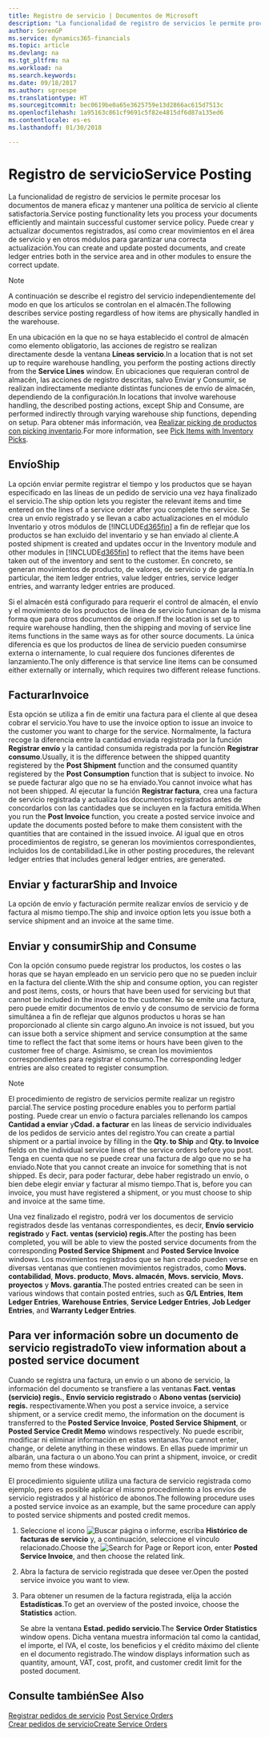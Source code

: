 ```yaml
---
title: Registro de servicio | Documentos de Microsoft
description: "La funcionalidad de registro de servicios le permite procesar los documentos de manera eficaz y mantener una política de servicio al cliente satisfactoria. Puede crear y actualizar documentos registrados, así como crear movimientos en el área de servicio y en otros módulos para garantizar una correcta actualización."
author: SorenGP
ms.service: dynamics365-financials
ms.topic: article
ms.devlang: na
ms.tgt_pltfrm: na
ms.workload: na
ms.search.keywords: 
ms.date: 09/18/2017
ms.author: sgroespe
ms.translationtype: HT
ms.sourcegitcommit: bec0619be0a65e3625759e13d2866ac615d7513c
ms.openlocfilehash: 1a95163c861cf9691c5f82e4815df6d87a135ed6
ms.contentlocale: es-es
ms.lasthandoff: 01/30/2018

---
```

# <a name="service-posting"></a><span data-ttu-id="ef685-104">Registro de servicio</span><span class="sxs-lookup"><span data-stu-id="ef685-104">Service Posting</span></span>
<span data-ttu-id="ef685-105">La funcionalidad de registro de servicios le permite procesar los documentos de manera eficaz y mantener una política de servicio al cliente satisfactoria.</span><span class="sxs-lookup"><span data-stu-id="ef685-105">Service posting functionality lets you process your documents efficiently and maintain successful customer service policy.</span></span> <span data-ttu-id="ef685-106">Puede crear y actualizar documentos registrados, así como crear movimientos en el área de servicio y en otros módulos para garantizar una correcta actualización.</span><span class="sxs-lookup"><span data-stu-id="ef685-106">You can create and update posted documents, and create ledger entries both in the service area and in other modules to ensure the correct update.</span></span>  

> [!NOTE]  
>  <span data-ttu-id="ef685-107">A continuación se describe el registro del servicio independientemente del modo en que los artículos se controlan en el almacén.</span><span class="sxs-lookup"><span data-stu-id="ef685-107">The following describes service posting regardless of how items are physically handled in the warehouse.</span></span>  
>   
>  <span data-ttu-id="ef685-108">En una ubicación en la que no se haya establecido el control de almacén como elemento obligatorio, las acciones de registro se realizan directamente desde la ventana **Líneas servicio**.</span><span class="sxs-lookup"><span data-stu-id="ef685-108">In a location that is not set up to require warehouse handling, you perform the posting actions directly from the **Service Lines** window.</span></span> <span data-ttu-id="ef685-109">En ubicaciones que requieran control de almacén, las acciones de registro descritas, salvo Enviar y Consumir, se realizan indirectamente mediante distintas funciones de envío de almacén, dependiendo de la configuración.</span><span class="sxs-lookup"><span data-stu-id="ef685-109">In locations that involve warehouse handling, the described posting actions, except Ship and Consume, are performed indirectly through varying warehouse ship functions, depending on setup.</span></span> <span data-ttu-id="ef685-110">Para obtener más información, vea [Realizar picking de productos con picking inventario](warehouse-how-to-pick-items-with-inventory-picks.md).</span><span class="sxs-lookup"><span data-stu-id="ef685-110">For more information, see [Pick Items with Inventory Picks](warehouse-how-to-pick-items-with-inventory-picks.md).</span></span>  

## <a name="ship"></a><span data-ttu-id="ef685-111">Envío</span><span class="sxs-lookup"><span data-stu-id="ef685-111">Ship</span></span>  
<span data-ttu-id="ef685-112">La opción enviar permite registrar el tiempo y los productos que se hayan especificado en las líneas de un pedido de servicio una vez haya finalizado el servicio.</span><span class="sxs-lookup"><span data-stu-id="ef685-112">The ship option lets you register the relevant items and time entered on the lines of a service order after you complete the service.</span></span> <span data-ttu-id="ef685-113">Se crea un envío registrado y se llevan a cabo actualizaciones en el módulo Inventario y otros módulos de [!INCLUDE[d365fin](includes/d365fin_md.md)] a fin de reflejar que los productos se han excluido del inventario y se han enviado al cliente.</span><span class="sxs-lookup"><span data-stu-id="ef685-113">A posted shipment is created and updates occur in the Inventory module and other modules in [!INCLUDE[d365fin](includes/d365fin_md.md)] to reflect that the items have been taken out of the inventory and sent to the customer.</span></span> <span data-ttu-id="ef685-114">En concreto, se generan movimientos de producto, de valores, de servicio y de garantía.</span><span class="sxs-lookup"><span data-stu-id="ef685-114">In particular, the item ledger entries, value ledger entries, service ledger entries, and warranty ledger entries are produced.</span></span>  

<span data-ttu-id="ef685-115">Si el almacén está configurado para requerir el control de almacén, el envío y el movimiento de los productos de línea de servicio funcionan de la misma forma que para otros documentos de origen.</span><span class="sxs-lookup"><span data-stu-id="ef685-115">If the location is set up to require warehouse handling, then the shipping and moving of service line items functions in the same ways as for other source documents.</span></span> <span data-ttu-id="ef685-116">La única diferencia es que los productos de línea de servicio pueden consumirse externa o internamente, lo cual requiere dos funciones diferentes de lanzamiento.</span><span class="sxs-lookup"><span data-stu-id="ef685-116">The only difference is that service line items can be consumed either externally or internally, which requires two different release functions.</span></span>

## <a name="invoice"></a><span data-ttu-id="ef685-117">Facturar</span><span class="sxs-lookup"><span data-stu-id="ef685-117">Invoice</span></span>  
<span data-ttu-id="ef685-118">Esta opción se utiliza a fin de emitir una factura para el cliente al que desea cobrar el servicio.</span><span class="sxs-lookup"><span data-stu-id="ef685-118">You have to use the invoice option to issue an invoice to the customer you want to charge for the service.</span></span> <span data-ttu-id="ef685-119">Normalmente, la factura recoge la diferencia entre la cantidad enviada registrada por la función **Registrar envío** y la cantidad consumida registrada por la función **Registrar consumo**.</span><span class="sxs-lookup"><span data-stu-id="ef685-119">Usually, it is the difference between the shipped quantity registered by the **Post Shipment** function and the consumed quantity registered by the **Post Consumption** function that is subject to invoice.</span></span> <span data-ttu-id="ef685-120">No se puede facturar algo que no se ha enviado.</span><span class="sxs-lookup"><span data-stu-id="ef685-120">You cannot invoice what has not been shipped.</span></span> <span data-ttu-id="ef685-121">Al ejecutar la función **Registrar factura**, crea una factura de servicio registrada y actualiza los documentos registrados antes de concordarlos con las cantidades que se incluyen en la factura emitida.</span><span class="sxs-lookup"><span data-stu-id="ef685-121">When you run the **Post Invoice** function, you create a posted service invoice and update the documents posted before to make them consistent with the quantities that are contained in the issued invoice.</span></span> <span data-ttu-id="ef685-122">Al igual que en otros procedimientos de registro, se generan los movimientos correspondientes, incluidos los de contabilidad.</span><span class="sxs-lookup"><span data-stu-id="ef685-122">Like in other posting procedures, the relevant ledger entries that includes general ledger entries, are generated.</span></span>  

## <a name="ship-and-invoice"></a><span data-ttu-id="ef685-123">Enviar y facturar</span><span class="sxs-lookup"><span data-stu-id="ef685-123">Ship and Invoice</span></span>  
<span data-ttu-id="ef685-124">La opción de envío y facturación permite realizar envíos de servicio y de factura al mismo tiempo.</span><span class="sxs-lookup"><span data-stu-id="ef685-124">The ship and invoice option lets you issue both a service shipment and an invoice at the same time.</span></span>  

## <a name="ship-and-consume"></a><span data-ttu-id="ef685-125">Enviar y consumir</span><span class="sxs-lookup"><span data-stu-id="ef685-125">Ship and Consume</span></span>  
<span data-ttu-id="ef685-126">Con la opción consumo puede registrar los productos, los costes o las horas que se hayan empleado en un servicio pero que no se pueden incluir en la factura del cliente.</span><span class="sxs-lookup"><span data-stu-id="ef685-126">With the ship and consume option, you can register and post items, costs, or hours that have been used for servicing but that cannot be included in the invoice to the customer.</span></span> <span data-ttu-id="ef685-127">No se emite una factura, pero puede emitir documentos de envío y de consumo de servicio de forma simultánea a fin de reflejar que algunos productos u horas se han proporcionado al cliente sin cargo alguno.</span><span class="sxs-lookup"><span data-stu-id="ef685-127">An invoice is not issued, but you can issue both a service shipment and service consumption at the same time to reflect the fact that some items or hours have been given to the customer free of charge.</span></span> <span data-ttu-id="ef685-128">Asimismo, se crean los movimientos correspondientes para registrar el consumo.</span><span class="sxs-lookup"><span data-stu-id="ef685-128">The corresponding ledger entries are also created to register consumption.</span></span>  

> [!NOTE]  
>  <span data-ttu-id="ef685-129">El procedimiento de registro de servicios permite realizar un registro parcial.</span><span class="sxs-lookup"><span data-stu-id="ef685-129">The service posting procedure enables you to perform partial posting.</span></span> <span data-ttu-id="ef685-130">Puede crear un envío o factura parciales rellenando los campos **Cantidad a enviar** y**Cdad. a facturar** en las líneas de servicio individuales de los pedidos de servicio antes del registro.</span><span class="sxs-lookup"><span data-stu-id="ef685-130">You can create a partial shipment or a partial invoice by filling in the **Qty. to Ship** and **Qty. to Invoice** fields on the individual service lines of the service orders before you post.</span></span> <span data-ttu-id="ef685-131">Tenga en cuenta que no se puede crear una factura de algo que no se ha enviado.</span><span class="sxs-lookup"><span data-stu-id="ef685-131">Note that you cannot create an invoice for something that is not shipped.</span></span> <span data-ttu-id="ef685-132">Es decir, para poder facturar, debe haber registrado un envío, o bien debe elegir enviar y facturar al mismo tiempo.</span><span class="sxs-lookup"><span data-stu-id="ef685-132">That is, before you can invoice, you must have registered a shipment, or you must choose to ship and invoice at the same time.</span></span>  

<span data-ttu-id="ef685-133">Una vez finalizado el registro, podrá ver los documentos de servicio registrados desde las ventanas correspondientes, es decir, **Envío servicio registrado** y **Fact. ventas (servicio) regis.**</span><span class="sxs-lookup"><span data-stu-id="ef685-133">After the posting has been completed, you will be able to view the posted service documents from the corresponding **Posted Service Shipment** and **Posted Service Invoice** windows.</span></span> <span data-ttu-id="ef685-134">Los movimientos registrados que se han creado pueden verse en diversas ventanas que contienen movimientos registrados, como **Movs. contabilidad**, **Movs. producto**, **Movs. almacén**, **Movs. servicio**, **Movs. proyectos** y **Movs. garantía**.</span><span class="sxs-lookup"><span data-stu-id="ef685-134">The posted entries created can be seen in various windows that contain posted entries, such as **G/L Entries**, **Item Ledger Entries**, **Warehouse Entries**, **Service Ledger Entries**, **Job Ledger Entries**, and **Warranty Ledger Entries**.</span></span>  

## <a name="to-view-information-about-a-posted-service-document"></a><span data-ttu-id="ef685-135">Para ver información sobre un documento de servicio registrado</span><span class="sxs-lookup"><span data-stu-id="ef685-135">To view information about a posted service document</span></span>  
<span data-ttu-id="ef685-136">Cuando se registra una factura, un envío o un abono de servicio, la información del documento se transfiere a las ventanas **Fact. ventas (servicio) regis.**, **Envío servicio registrado** o **Abono ventas (servicio) regis.** respectivamente.</span><span class="sxs-lookup"><span data-stu-id="ef685-136">When you post a service invoice, a service shipment, or a service credit memo, the information on the document is transferred to the **Posted Service Invoice**, **Posted Service Shipment**, or **Posted Service Credit Memo** windows respectively.</span></span> <span data-ttu-id="ef685-137">No puede escribir, modificar ni eliminar información en estas ventanas.</span><span class="sxs-lookup"><span data-stu-id="ef685-137">You cannot enter, change, or delete anything in these windows.</span></span> <span data-ttu-id="ef685-138">En ellas puede imprimir un albarán, una factura o un abono.</span><span class="sxs-lookup"><span data-stu-id="ef685-138">You can print a shipment, invoice, or credit memo from these windows.</span></span>  

<span data-ttu-id="ef685-139">El procedimiento siguiente utiliza una factura de servicio registrada como ejemplo, pero es posible aplicar el mismo procedimiento a los envíos de servicio registrados y al histórico de abonos.</span><span class="sxs-lookup"><span data-stu-id="ef685-139">The following procedure uses a posted service invoice as an example, but the same procedure can apply to posted service shipments and posted credit memos.</span></span>  

1. <span data-ttu-id="ef685-140">Seleccione el icono ![Buscar página o informe](media/ui-search/search_small.png "icono Buscar página o informe"), escriba **Histórico de facturas de servicio** y, a continuación, seleccione el vínculo relacionado.</span><span class="sxs-lookup"><span data-stu-id="ef685-140">Choose the ![Search for Page or Report](media/ui-search/search_small.png "Search for Page or Report icon") icon, enter **Posted Service Invoice**, and then choose the related link.</span></span>  
2. <span data-ttu-id="ef685-141">Abra la factura de servicio registrada que desee ver.</span><span class="sxs-lookup"><span data-stu-id="ef685-141">Open the posted service invoice you want to view.</span></span>  
3. <span data-ttu-id="ef685-142">Para obtener un resumen de la factura registrada, elija la acción **Estadísticas**.</span><span class="sxs-lookup"><span data-stu-id="ef685-142">To get an overview of the posted invoice, choose the **Statistics** action.</span></span>  

    <span data-ttu-id="ef685-143">Se abre la ventana **Estad. pedido servicio**.</span><span class="sxs-lookup"><span data-stu-id="ef685-143">The **Service Order Statistics** window opens.</span></span> <span data-ttu-id="ef685-144">Dicha ventana muestra información tal como la cantidad, el importe, el IVA, el coste, los beneficios y el crédito máximo del cliente en el documento registrado.</span><span class="sxs-lookup"><span data-stu-id="ef685-144">The window displays information such as quantity, amount, VAT, cost, profit, and customer credit limit for the posted document.</span></span>

## <a name="see-also"></a><span data-ttu-id="ef685-145">Consulte también</span><span class="sxs-lookup"><span data-stu-id="ef685-145">See Also</span></span>  
<span data-ttu-id="ef685-146">[Registrar pedidos de servicio](service-how-to-post-service-orders.md) </span><span class="sxs-lookup"><span data-stu-id="ef685-146">[Post Service Orders](service-how-to-post-service-orders.md) </span></span>  
[<span data-ttu-id="ef685-147">Crear pedidos de servicio</span><span class="sxs-lookup"><span data-stu-id="ef685-147">Create Service Orders</span></span>](service-how-to-create-service-orders.md)

